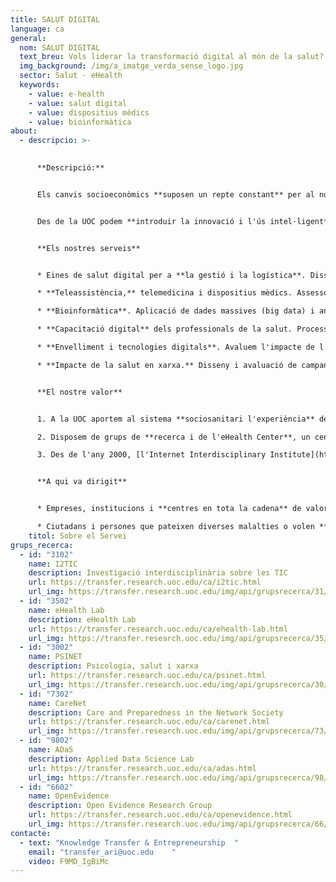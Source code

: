 ```yaml
---
title: SALUT DIGITAL
language: ca
general:
  nom: SALUT DIGITAL
  text_breu: Vols liderar la transformació digital al món de la salut?
  img_background: /img/a_imatge_verda_sense_logo.jpg
  sector: Salut - eHealth
  keywords:
    - value: e-health
    - value: salut digital
    - value: dispositius mèdics
    - value: bioinformàtica
about:
  - descripcio: >-
      

      **Descripció:**


      Els canvis socioeconòmics **suposen un repte constant** per al nostre sistema sanitari: augments de demanda d'atenció sanitària, envelliment de la població, augment de la mobilitat dels ciutadans, necessitat de gestionar grans quantitats d'informació, competitivitat global i interès en la millora constant de l'atenció sanitària.


      Des de la UOC podem **introduir la innovació i l'ús intel·ligent** de les TIC per afrontar amb èxit aquests reptes, proporcionant el context adequat per crear i compartir recursos quan i on sigui necessari, donant l'oportunitat de treballar col·laborativament en xarxa, de compartir i difondre bones pràctiques, creant coneixement mitjançant les accions i les reaccions dels seus membres i introduint la telemedicina en les organitzacions de salut.


      **Els nostres serveis**


      * Eines de salut digital per a **la gestió i la logística**. Dissenyem i avaluem eines e-health d'ajut per a la presa de decisions de professionals, pacients i ciutadans. També treballem en la definició i avaluació de nous models de prestació assistencial, especialment models d'atenció integral amb les TIC. 

      * **Teleassistència,** telemedicina i dispositius mèdics. Assessorament per al desenvolupament, la implementació i l'avaluació d'innovacions tecnològiques i socials per a persones grans, amb discapacitat o amb malalties cròniques i desenvolupament i avaluació d'innovacions en salut i cures (telemedicina, e-health, robòtica, IA). 

      * **Bioinformàtica**. Aplicació de dades massives (big data) i anàlisi de dades (data analytics) en l'àmbit de la salut i la bioinformàtica. Treballem en el disseny de biomarcadors basats en imatge mèdica i fem servir la intel·ligència artificial aplicada a la medicina.

      * **Capacitació digital** dels professionals de la salut. Processos d'ensenyament i aprenentatge en entorns virtuals en salut per a l'adquisició de destreses en cirurgia d'invasió mínima avançada.

      * **Envelliment i tecnologies digitals**. Avaluem l'impacte de l'ús de les TIC en el sistema sanitari i l'envelliment actiu fent partícips tots els actors dins del sistema sanitari.

      * **Impacte de la salut en xarxa.** Disseny i avaluació de campanyes i aplicacions tecnològiques en l'àmbit de la salut que tinguin com a objectiu provocar el canvi i la conversió del comportament.


      **El nostre valor**


      1. A la UOC aportem al sistema **sociosanitari l'experiència** de professionals especialitzats, eines i aplicacions basades en les tecnologies de la informació i la comunicació (TIC) per millorar la qualitat de vida de les persones i facilitar el treball de la comunitat medicocientífica.

      2. Disposem de grups de **recerca i de l'eHealth Center**, un centre acadèmic obert al món que té com a objectiu educar i capacitar els professionals i ciutadans comuns, mitjançant l'ús de tecnologies, per liderar el canvi de paradigma en salut. Centrat en les persones, mitjançant la investigació, l'educació i l'orientació, per contribuir al progrés i al benestar de la societat.

      3. Des de l'any 2000, [l'Internet Interdisciplinary Institute](https://research.uoc.edu/portal/ca/in3/index.html) (IN3) és el nostre centre de referència en R&I, el qual està adreçat al **desenvolupament de solucions tecnològiques** arrelades en l'era digital i a l'estudi d'internet i dels efectes de la interacció entre les tecnologies digitals i l'activitat humana. 


      **A qui va dirigit**


      * Empreses, institucions i **centres en tota la cadena** de valor del sector sociosanitari.

      * Ciutadans i persones que pateixen diverses malalties o volen **millorar el seu benestar**.
    titol: Sobre el Servei
grups_recerca:
  - id: "3102"
    name: I2TIC
    description: Investigació interdisciplinària sobre les TIC
    url: https://transfer.research.uoc.edu/ca/i2tic.html
    url_img: https://transfer.research.uoc.edu/img/api/grupsrecerca/31/image/1594110460538
  - id: "3502"
    name: eHealth Lab
    description: eHealth Lab
    url: https://transfer.research.uoc.edu/ca/ehealth-lab.html
    url_img: https://transfer.research.uoc.edu/img/api/grupsrecerca/35/image/1594279756413
  - id: "3002"
    name: PSINET
    description: Psicologia, salut i xarxa
    url: https://transfer.research.uoc.edu/ca/psinet.html
    url_img: https://transfer.research.uoc.edu/img/api/grupsrecerca/30/image/1594203037039
  - id: "7302"
    name: CareNet
    description: Care and Preparedness in the Network Society
    url: https://transfer.research.uoc.edu/ca/carenet.html
    url_img: https://transfer.research.uoc.edu/img/api/grupsrecerca/73/image/1580718947741
  - id: "9802"
    name: ADaS
    description: Applied Data Science Lab
    url: https://transfer.research.uoc.edu/ca/adas.html
    url_img: https://transfer.research.uoc.edu/img/api/grupsrecerca/98/image/1622190089096
  - id: "6602"
    name: OpenEvidence
    description: Open Evidence Research Group
    url: https://transfer.research.uoc.edu/ca/openevidence.html
    url_img: https://transfer.research.uoc.edu/img/api/grupsrecerca/66/image/1594111453905
contacte:
  - text: "Knowledge Transfer & Entrepreneurship  "
    email: "transfer_ari@uoc.edu    "
    video: F9MD_IgBiMc
---
```

